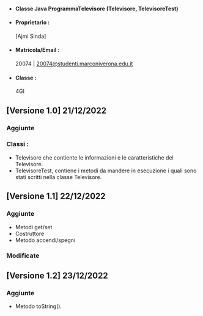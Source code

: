 - #### Classe Java ProgrammaTelevisore (Televisore, TelevisoreTest)<br />
- #### Proprietario :
    [Ajmi Sinda]
- #### Matricola/Email :
    20074 | 20074@studenti.marconiverona.edu.it
- #### Classe :
    4GI

## [Versione 1.0] 21/12/2022

### Aggiunte

### Classi : 
- Televisore che contiente le informazioni e le caratteristiche del Televisore.<br />
- TelevisoreTest, contiene i metodi da mandere in esecuzione i quali sono stati scritti nella classe Televisore.

## [Versione 1.1] 22/12/2022

### Aggiunte

- Metodi get/set 
- Costruttore
- Metodo accendi/spegni

### Modificate

## [Versione 1.2] 23/12/2022

### Aggiunte

- Metodo toString().
